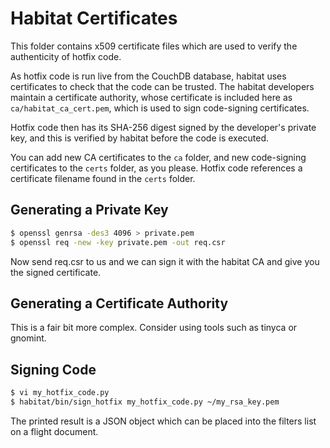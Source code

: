 Habitat Certificates
====================

This folder contains x509 certificate files which are used to verify the
authenticity of hotfix code.

As hotfix code is run live from the CouchDB database, habitat uses certificates
to check that the code can be trusted. The habitat developers maintain a
certificate authority, whose certificate is included here as
`ca/habitat_ca_cert.pem`, which is used to sign code-signing certificates.

Hotfix code then has its SHA-256 digest signed by the developer's private key,
and this is verified by habitat before the code is executed.

You can add new CA certificates to the `ca` folder, and new code-signing
certificates to the `certs` folder, as you please. Hotfix code references a
certificate filename found in the `certs` folder.

Generating a Private Key
------------------------

```bash
$ openssl genrsa -des3 4096 > private.pem
$ openssl req -new -key private.pem -out req.csr
```

Now send req.csr to us and we can sign it with the habitat CA and give you the
signed certificate.

Generating a Certificate Authority
----------------------------------

This is a fair bit more complex. Consider using tools such as tinyca or
gnomint.

Signing Code
------------

```bash
$ vi my_hotfix_code.py
$ habitat/bin/sign_hotfix my_hotfix_code.py ~/my_rsa_key.pem
```

The printed result is a JSON object which can be placed into the filters list
on a flight document.
